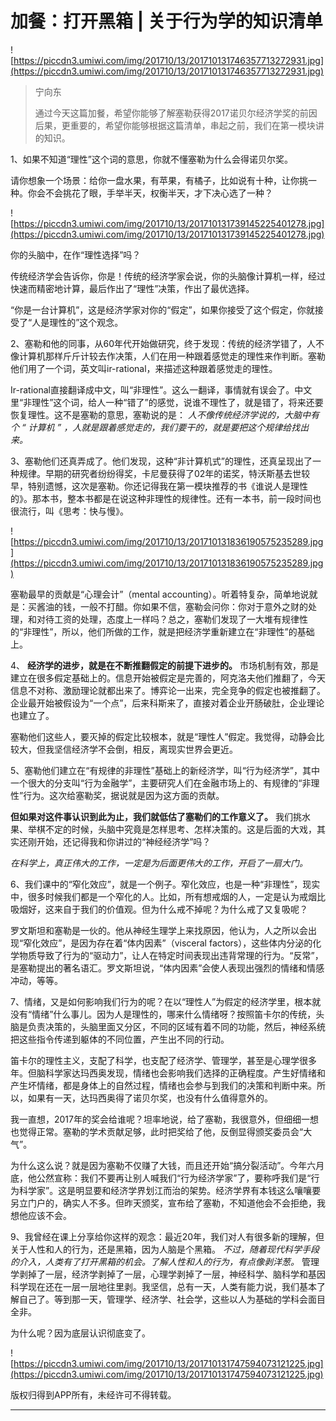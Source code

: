 # 加餐：打开黑箱 | 关于行为学的知识清单

![https://piccdn3.umiwi.com/img/201710/13/201710131746357713272931.jpg](https://piccdn3.umiwi.com/img/201710/13/201710131746357713272931.jpg)

> 宁向东
> 
> 通过今天这篇加餐，希望你能够了解塞勒获得2017诺贝尔经济学奖的前因后果，更重要的，希望你能够根据这篇清单，串起之前，我们在第一模块讲的知识。

1、如果不知道“理性”这个词的意思，你就不懂塞勒为什么会得诺贝尔奖。

请你想象一个场景：给你一盘水果，有苹果，有橘子，比如说有十种，让你挑一种。你会不会挑花了眼，手举半天，权衡半天，才下决心选了一种？

![https://piccdn3.umiwi.com/img/201710/13/201710131739145225401278.jpg](https://piccdn3.umiwi.com/img/201710/13/201710131739145225401278.jpg)

你的头脑中，在作“理性选择”吗？

传统经济学会告诉你，你是！传统的经济学家会说，你的头脑像计算机一样，经过快速而精密地计算，最后作出了“理性”决策，作出了最优选择。

“你是一台计算机”，这是经济学家对你的“假定”，如果你接受了这个假定，你就接受了“人是理性的”这个观念。

2、塞勒和他的同事，从60年代开始做研究，终于发现：传统的经济学错了，人不像计算机那样斤斤计较去作决策，人们在用一种跟着感觉走的理性来作判断。塞勒他们用了一个词，英文叫ir-rational，来描述这种跟着感觉走的理性。

Ir-rational直接翻译成中文，叫“非理性”。这么一翻译，事情就有误会了。中文里“非理性”这个词，给人一种“错了”的感觉，说谁不理性了，就是错了，将来还要恢复理性。这不是塞勒的意思，塞勒说的是： *人不像传统经济学说的，大脑中有个 “ 计算机 ” ，人就是跟着感觉走的，我们要干的，就是要把这个规律给找出来。*

3、塞勒他们还真弄成了。他们发现，这种“非计算机式”的理性，还真呈现出了一种规律。早期的研究者纷纷得奖，卡尼曼获得了02年的诺奖，特沃斯基去世较早，特别遗憾，这次是塞勒。你还记得我在第一模块推荐的书《谁说人是理性的》。那本书，整本书都是在说这种非理性的规律性。还有一本书，前一段时间也很流行，叫《思考：快与慢》。

![https://piccdn3.umiwi.com/img/201710/13/201710131836190575235289.jpg](https://piccdn3.umiwi.com/img/201710/13/201710131836190575235289.jpg)

塞勒最早的贡献是“心理会计”（mental accounting）。听着特复杂，简单地说就是：买酱油的钱，一般不打醋。你如果不信，塞勒会问你：你对于意外之财的处理，和对待工资的处理，态度上一样吗？总之，塞勒们发现了一大堆有规律性的“非理性”，所以，他们所做的工作，就是把经济学重新建立在“非理性”的基础上。

4、 **经济学的进步，就是在不断推翻假定的前提下进步的。** 市场机制有效，那是建立在很多假定基础上的。信息开始被假定是完善的，阿克洛夫他们推翻了，今天信息不对称、激励理论就都出来了。博弈论一出来，完全竞争的假定也被推翻了。企业最开始被假设为“一个点”，后来科斯来了，直接对着企业开肠破肚，企业理论也建立了。

塞勒他们这些人，要灭掉的假定比较根本，就是“理性人”假定。我觉得，动静会比较大，但我坚信经济学不会倒，相反，离现实世界会更近。

5、塞勒他们建立在“有规律的非理性”基础上的新经济学，叫“行为经济学”，其中一个很大的分支叫“行为金融学”，主要研究人们在金融市场上的、有规律的“非理性”行为。这次给塞勒奖，据说就是因为这方面的贡献。

 **但如果对这件事认识到此为止，我们就低估了塞勒们的工作意义了。** 我们挑水果、举棋不定的时候，头脑中究竟是怎样思考、怎样决策的。这是后面的大戏，其实还刚开始，还记得我和你讲过的“神经经济学”吗？

 *在科学上，真正伟大的工作，一定是为后面更伟大的工作，开启了一扇大门。*

6、我们课中的“窄化效应”，就是一个例子。窄化效应，也是一种“非理性”，现实中，很多时候我们都是一个窄化的人。比如，所有想戒烟的人，一定是认为戒烟比吸烟好，这来自于我们的价值观。但为什么戒不掉呢？为什么戒了又复吸呢？

罗文斯坦和塞勒是一伙的。他从神经生理学上来找原因，他认为，人之所以会出现“窄化效应”，是因为存在着“体内因素”（visceral factors），这些体内分泌的化学物质导致了行为的“驱动力”，让人在特定时间表现出违背常理的行为。“反常”，是塞勒提出的著名语汇。罗文斯坦说，“体内因素”会使人表现出强烈的情绪和情感冲动，等等。

7、情绪，又是如何影响我们行为的呢？在以“理性人”为假定的经济学里，根本就没有“情绪”什么事儿。因为人是理性的，哪来什么情绪呀？按照笛卡尔的传统，头脑是负责决策的，头脑里面又分区，不同的区域有着不同的功能，然后，神经系统把这些指令传递到躯体的不同位置，产生出不同的行动。

笛卡尔的理性主义，支配了科学，也支配了经济学、管理学，甚至是心理学很多年。但脑科学家达玛西奥发现，情绪也会影响我们选择的正确程度。产生好情绪和产生坏情绪，都是身体上的自然过程，情绪也会参与到我们的决策和判断中来。所以，如果有一天，达玛西奥得了诺贝尔奖，也没有什么值得意外的。

我一直想，2017年的奖会给谁呢？坦率地说，给了塞勒，我很意外，但细细一想也觉得正常。塞勒的学术贡献足够，此时把奖给了他，反倒显得颁奖委员会“大气”。

为什么这么说？就是因为塞勒不仅赚了大钱，而且还开始“搞分裂活动”。今年六月底，他公然宣称：我们不要再让别人喊我们“行为经济学家”了，要称呼我们是“行为科学家”。这是明显要和经济学界划江而治的架势。经济学界有本钱这么嚷嚷要另立门户的，确实人不多。但昨天颁奖，宣布给了塞勒，不知道他会不会拒绝，我想他应该不会。

9、我曾经在课上分享给你这样的观念：最近20年，我们对人有很多新的理解，但关于人性和人的行为，还是黑箱，因为人脑是个黑箱。 *不过，随着现代科学手段的介入，人类有了打开黑箱的机会。了解人性和人的行为，有点像剥洋葱。* 管理学剥掉了一层，经济学剥掉了一层，心理学剥掉了一层，神经科学、脑科学和基因科学现在还在一层一层地往里剥。我坚信，总有一天，人类有能力说，我们基本了解自己了。等到那一天，管理学、经济学、社会学，这些以人为基础的学科会面目全非。

为什么呢？因为底层认识彻底变了。

![https://piccdn3.umiwi.com/img/201710/13/201710131747594073121225.jpg](https://piccdn3.umiwi.com/img/201710/13/201710131747594073121225.jpg)

版权归得到APP所有，未经许可不得转载。

---
